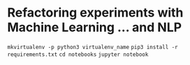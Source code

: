 # Refactoring experiments with Machine Learning ... and NLP

```mkvirtualenv -p python3 virtualenv_name```
```pip3 install -r requirements.txt```
```cd notebooks```
```jupyter notebook```